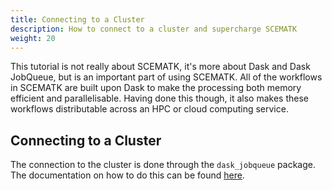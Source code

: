 ```yaml
---
title: Connecting to a Cluster
description: How to connect to a cluster and supercharge SCEMATK
weight: 20
---
```


This tutorial is not really about SCEMATK, it's more about Dask and Dask JobQueue, but is an important part of using SCEMATK. All of the workflows in SCEMATK are built upon Dask to make the processing both memory efficient and parallelisable. Having done this though, it also makes these workflows distributable across an HPC or cloud computing service.

## Connecting to a Cluster

The connection to the cluster is done through the `dask_jobqueue` package. The documentation on how to do this can be found [here](https://jobqueue.dask.org/en/latest/).